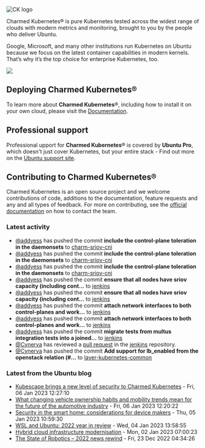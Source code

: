 ![CK logo](https://assets.ubuntu.com/v1/451d4cf4-Charmed+Kubernetes_RGB_onWhite_2022.svg)

Charmed Kubernetes® is pure Kubernetes tested across the widest range of clouds with modern metrics and monitoring, brought to you by the people who deliver Ubuntu.

Google, Microsoft, and many other institutions run Kubernetes on Ubuntu because we focus on the latest container capabilities in modern kernels. That’s why it’s the top choice for enterprise Kubernetes, too.

![](https://assets.ubuntu.com/v1/843c77b6-juju-at-a-glace.svg)

## Deploying Charmed Kubernetes®

To learn more about **Charmed Kubernetes**®, including how to install it on your own cloud, please visit the [Documentation][docs].

## Professional support

Professional upport for **Charmed Kubernetes**® is covered by **Ubuntu Pro**, which doesn't just cover Kubernetes, but your entire stack - Find out more on the [Ubuntu support site](https://ubuntu.com/support).

## Contributing to Charmed Kubernetes®

Charmed Kubernetes is an open source project and we welcome contributions of code, additions to the documentation, feature requests and any and all types of feedback. For more on contributing, see the [official documentation][get-in-touch] on how to contact the team.

<!-- LINKS -->
[docs]: https://ubuntu.com/kubernetes/docs
[get-in-touch]: https://ubuntu.com/kubernetes/docs/get-in-touch

### Latest activity

<!-- activity starts -->
 - [@addyess](https://github.com/addyess) has pushed the commit **include the control-plane toleration in the daemonsets** to [charm-sriov-cni](https://github.com/charmed-kubernetes/charm-sriov-cni)
 - [@addyess](https://github.com/addyess) has pushed the commit **include the control-plane toleration in the daemonsets** to [charm-sriov-cni](https://github.com/charmed-kubernetes/charm-sriov-cni)
 - [@addyess](https://github.com/addyess) has pushed the commit **include the control-plane toleration in the daemonsets** to [charm-sriov-cni](https://github.com/charmed-kubernetes/charm-sriov-cni)
 - [@addyess](https://github.com/addyess) has pushed the commit **ensure that all nodes have sriov capacity (including cont...** to [jenkins](https://github.com/charmed-kubernetes/jenkins)
 - [@addyess](https://github.com/addyess) has pushed the commit **ensure that all nodes have sriov capacity (including cont...** to [jenkins](https://github.com/charmed-kubernetes/jenkins)
 - [@addyess](https://github.com/addyess) has pushed the commit **attach network interfaces to both control-planes and work...** to [jenkins](https://github.com/charmed-kubernetes/jenkins)
 - [@addyess](https://github.com/addyess) has pushed the commit **attach network interfaces to both control-planes and work...** to [jenkins](https://github.com/charmed-kubernetes/jenkins)
 - [@addyess](https://github.com/addyess) has pushed the commit **migrate tests from multus integration tests into a joined...** to [jenkins](https://github.com/charmed-kubernetes/jenkins)
 - [@Cynerva](https://github.com/Cynerva) has reviewed a [pull request](https://github.com/charmed-kubernetes/jenkins/pull/1158) in the [jenkins](https://github.com/charmed-kubernetes/jenkins) repository.
 - [@Cynerva](https://github.com/Cynerva) has pushed the commit **Add support for lb_enabled from the openstack relation (#...** to [layer-kubernetes-common](https://github.com/charmed-kubernetes/layer-kubernetes-common)
<!-- activity ends -->

<!-- roadmap starts -->

<!-- roadmap ends -->

### Latest from the Ubuntu blog

<!-- blog starts -->
* [Kubescape brings a new level of security to Charmed Kubernetes](https://ubuntu.com//blog/kubescape-brings-a-new-level-of-security-to-charmed-kubernetes) - Fri, 06 Jan 2023 12:27:10 
* [What changing vehicle ownership habits and mobility trends mean for the future of the automotive industry](https://ubuntu.com//blog/what-changing-vehicle-ownership-habits-and-mobility-trends-mean-for-the-future-of-the-automotive-industry) - Fri, 06 Jan 2023 12:20:22 
* [Security in the smart home: considerations for device makers](https://ubuntu.com//blog/security-in-the-smart-home-considerations-for-device-makers) - Thu, 05 Jan 2023 10:59:30 
* [WSL and Ubuntu: 2022 year in review](https://ubuntu.com//blog/wsl-ubuntu-2022-year-in-review) - Wed, 04 Jan 2023 13:58:55 
* [Hybrid cloud infrastructure modernisation](https://ubuntu.com//blog/hybrid-cloud-infrastructure-modernisation) - Mon, 02 Jan 2023 07:00:23 
* [The State of Robotics &#8211; 2022 news rewind](https://ubuntu.com//blog/the-state-of-robotics-2022-review) - Fri, 23 Dec 2022 04:34:26 
<!-- blog ends -->
